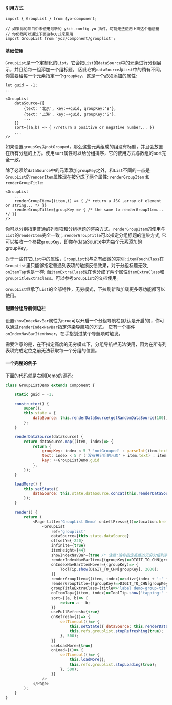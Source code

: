 #### 引用方式

```
import { GroupList } from $yo-component;

// 如果你的项目中未使用最新的 ykit-config-yo 插件，可能无法使用上面这个语法糖
// 你仍然可以通过下面这种方式来引用
import GroupList from 'yo3/component/grouplist';
```

#### 基础使用

`GroupList`是一个定制化的`List`，它会把`List`的`dataSource`中的元素进行分组展示，并且给每一组添加一个组标题。
因此它的`dataSource`与`List`中的稍有不同，你需要给每一个元素指定一个`groupKey`，这是一个必须添加的属性:

```
let guid = -1;
...

<GroupList
    dataSource={[
        {text: '北京', key:++guid, groupKey:'B'},
        {text: '上海', key:++guid, groupKey:'S'},
        ...
    ]}
    sort={(a,b) => { //return a positive or negative number... }}
    ...
/>
```

如果设置`groupKey`为`notGrouped`，那么这些元素组成的组没有标题，并且会放置在所有分组的上方。使用`sort`属性可以给分组排序，它的使用方式与数组的sort完全一致。


除了必须给`dataSource`中的元素添加`groupKey`之外，和`List`不同的一点是`GroupList`的`renderItem`属性现在被分成了两个属性: `renderGroupItem`
和`renderGroupTitle`:

```
<GroupList
    ...
    renderGroupItem={(item,i) => { /* return a JSX ,array of element or string... */ }}
    renderGroupTitle={groupKey => { /* the same to renderGroupItem... */ }}
/>
```

你可以分别指定普通的列表项和分组标题的渲染方式，`renderGroupItem`的使用与`List`的`renderItem`完全一致；`renderGroupTitle`可以指定分组标题的渲染方式,
它可以接收一个参数`groupKey`，即你在dataSource中为每个元素添加的groupKey。

对于一些其它`List`中的属性，`GroupList`也与之有细微的差别: `itemTouchClass`在`GroupList`里只能够指定普通列表项的触摸反馈效果，对于分组标题无效,
`onItemTap`也是一样; 而`itemExtraClass`现在也分成了两个属性`itemExtraClass`和`groupTitleExtraClass`。可以参考`GroupList`的文档使用。

`GroupList`继承了`List`的全部特性，无穷模式，下拉刷新和加载更多等功能都可以使用。

#### 配置分组导航侧边栏

设置`showIndexNavBar`属性为`true`可以开启一个分组导航栏(默认是开启的)，你可以通过`renderIndexNavBar`指定渲染导航项的方式。
它有一个事件`onIndexNavBarItemHover`，在手指划过某个导航项时触发。

需要注意的是，在不指定高度的无穷模式下，分组导航栏无法使用，因为在所有列表项完成定位之前无法获取每一个分组的位置。

#### 一个完整的例子

下面的代码就是右侧Demo的源码:

```js
class GroupListDemo extends Component {

    static guid = -1;

    constructor() {
        super();
        this.state = {
            dataSource: this.renderDataSource(getRandomDataSource(100))
        };
    }

    renderDataSource(dataSource) {
        return dataSource.map((item, index)=> {
            return {
                groupKey: index < 5 ? 'notGrouped' : parseInt(item.text / 10, 10),
                text: index < 5 ? ('没有被分组的元素' + item.text) : item.text,
                key: ++GroupListDemo.guid
            };
        });
    }

    loadMore() {
        this.setState({
            dataSource: this.state.dataSource.concat(this.renderDataSource(getRandomDataSource(10)))
        });
    }

    render() {
        return (
            <Page title='GroupList Demo' onLeftPress={()=>location.href = '../index/index.html'}>
                <GroupList
                    ref='grouplist'
                    dataSource={this.state.dataSource}
                    offsetY={-220}
                    infinite={true}
                    itemHeight={44}
                    showIndexNavBar={true /* 注意:没有指定高度的无穷分组列表无法使用indexNavBar,这个属性设置为true也不会生效 */}
                    renderIndexNavBarItem={(groupKey)=>DIGIT_TO_CHN[groupKey] /* 同上 */}
                    onIndexNavBarItemHover={(groupKey)=> {
                        ToolTip.show(DIGIT_TO_CHN[groupKey], 2000);
                    }}
                    renderGroupItem={(item, index)=><div>{index + ':' + item.text}</div>}
                    renderGroupTitle={(groupKey)=>DIGIT_TO_CHN[groupKey]}
                    groupTitleExtraClass={title=>'label demo-group-title'}
                    onItemTap={(item, index)=>ToolTip.show('tapping:' + item.text, 2000)}
                    sort={(a, b)=> {
                        return a - b;
                    }}
                    usePullRefresh={true}
                    onRefresh={()=> {
                        setTimeout(()=> {
                            this.setState({ dataSource: this.renderDataSource(getRandomDataSource(500)) })
                            this.refs.grouplist.stopRefreshing(true);
                        }, 500);
                    }}
                    useLoadMore={true}
                    onLoad={()=> {
                        setTimeout(()=> {
                            this.loadMore();
                            this.refs.grouplist.stopLoading(true);
                        }, 500);
                    }}
                />
            </Page>
        );
    }
}
```

